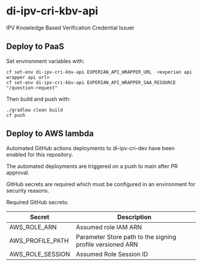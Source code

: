 # di-ipv-cri-kbv-api
IPV Knowledge Based Verification Credential Issuer

## Deploy to PaaS

Set environment variables with:
````
cf set-env di-ipv-cri-kbv-api EXPERIAN_API_WRAPPER_URL  <experian api wrapper api url>
cf set-env di-ipv-cri-kbv-api EXPERIAN_API_WRAPPER_SAA_RESOURCE  "/question-request"

````

Then build and push with:
````
./gradlew clean build
cf push
````

## Deploy to AWS lambda

Automated GitHub actions deployments to di-ipv-cri-dev have been enabled for this repository.

The automated deployments are triggered on a push to main after PR approval.

GitHub secrets are required which must be configured in an environment for security reasons.

Required GitHub secrets:

| Secret | Description |
| ------ | ----------- |
| AWS_ROLE_ARN | Assumed role IAM ARN |
| AWS_PROFILE_PATH | Parameter Store path to the signing profile versioned ARN |
| AWS_ROLE_SESSION | Assumed Role Session ID
